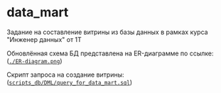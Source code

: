 # data_mart
Задание на составление витрины из базы данных в рамках курса "Инженер данных" от 1Т

Обновлённая схема БД представлена на ER-диаграмме по ссылке: (<code>[./ER-diagram.png](https://github.com/AlexeyAnanchenko/data_mart/blob/main/ER-diagram.png)</code>)

Скрипт запроса на создание витрины: (<code>[scripts_db/DML/query_for_data_mart.sql](https://github.com/AlexeyAnanchenko/data_mart/blob/main/scripts_db/DML/query_for_data_mart.sql)</code>)